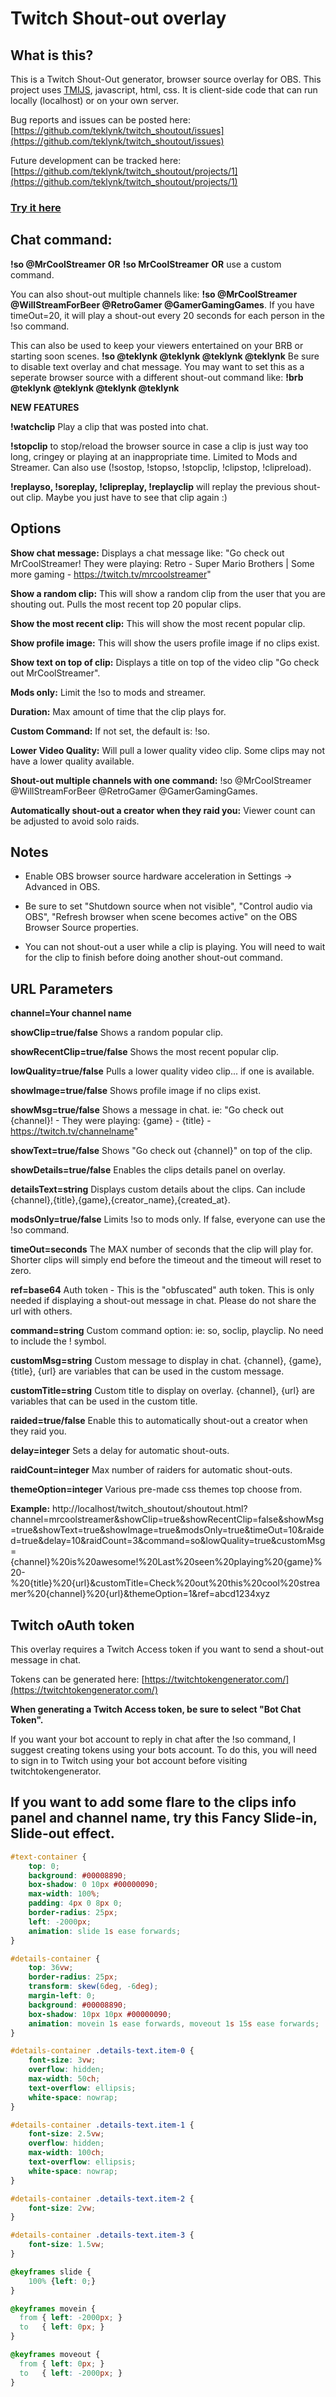 # Twitch Shout-out overlay

## What is this?

This is a Twitch Shout-Out generator, browser source overlay for OBS. This project uses [TMIJS](https://tmijs.com/), javascript, html, css. It is client-side code that can run locally (localhost) or on your own server. 

Bug reports and issues can be posted here: [https://github.com/teklynk/twitch_shoutout/issues](https://github.com/teklynk/twitch_shoutout/issues) 

Future development can be tracked here: [https://github.com/teklynk/twitch_shoutout/projects/1](https://github.com/teklynk/twitch_shoutout/projects/1) 

### [Try it here](https://twitch-shoutout.pages.dev/)

## Chat command:

**!so @MrCoolStreamer** **OR** **!so MrCoolStreamer** **OR** use a custom command.

You can also shout-out multiple channels like: **!so @MrCoolStreamer @WillStreamForBeer @RetroGamer @GamerGamingGames**.
If you have timeOut=20, it will play a shout-out every 20 seconds for each person in the !so command.

This can also be used to keep your viewers entertained on your BRB or starting soon scenes. **!so @teklynk @teklynk @teklynk @teklynk** Be sure to disable text overlay and chat message. You may want to set this as a seperate browser source with a different shout-out command like: **!brb @teklynk @teklynk @teklynk @teklynk**

**NEW FEATURES**

**!watchclip** Play a clip that was posted into chat.

**!stopclip** to stop/reload the browser source in case a clip is just way too long, cringey or playing at an inappropriate time. Limited to Mods and Streamer. Can also use (!sostop, !stopso, !stopclip, !clipstop, !clipreload).

**!replayso, !soreplay, !clipreplay, !replayclip** will replay the previous shout-out clip. Maybe you just have to see that clip again :)

## Options

**Show chat message:** Displays a chat message like: "Go check out MrCoolStreamer! They were playing: Retro - Super
Mario Brothers | Some more gaming - https://twitch.tv/mrcoolstreamer"

**Show a random clip:** This will show a random clip from the user that you are shouting out. Pulls the most recent top
20 popular clips.

**Show the most recent clip:** This will show the most recent popular clip.

**Show profile image:** This will show the users profile image if no clips exist.

**Show text on top of clip:** Displays a title on top of the video clip "Go check out MrCoolStreamer".

**Mods only:** Limit the !so to mods and streamer.

**Duration:** Max amount of time that the clip plays for.

**Custom Command:** If not set, the default is: !so.

**Lower Video Quality:** Will pull a lower quality video clip. Some clips may not have a lower quality available.

**Shout-out multiple channels with one command:** !so @MrCoolStreamer @WillStreamForBeer @RetroGamer @GamerGamingGames.

**Automatically shout-out a creator when they raid you:** Viewer count can be adjusted to avoid solo raids.

## Notes

* Enable OBS browser source hardware acceleration in Settings -> Advanced in OBS.

* Be sure to set "Shutdown source when not visible", "Control audio via OBS", "Refresh browser when scene becomes active" on the OBS Browser Source properties.

* You can not shout-out a user while a clip is playing. You will need to wait for the clip to finish before doing another shout-out command.

## URL Parameters

**channel=Your channel name** 

**showClip=true/false**  Shows a random popular clip.

**showRecentClip=true/false**  Shows the most recent popular clip.

**lowQuality=true/false** Pulls a lower quality video clip... if one is available.

**showImage=true/false**  Shows profile image if no clips exist.

**showMsg=true/false**  Shows a message in chat. ie: "Go check out {channel}! - They were playing: {game} - {title} - https://twitch.tv/channelname"

**showText=true/false**  Shows "Go check out {channel}" on top of the clip.

**showDetails=true/false**  Enables the clips details panel on overlay.

**detailsText=string**  Displays custom details about the clips. Can include {channel},{title},{game},{creator_name},{created_at}.

**modsOnly=true/false**  Limits !so to mods only. If false, everyone can use the !so command.

**timeOut=seconds**  The MAX number of seconds that the clip will play for. Shorter clips will simply end before the timeout and the timeout will reset to zero.

**ref=base64**  Auth token - This is the "obfuscated" auth token. This is only needed if displaying a shout-out message in chat. Please do not share the url with others.

**command=string**  Custom command option: ie: so, soclip, playclip. No need to include the ! symbol.

**customMsg=string** Custom message to display in chat. {channel}, {game}, {title}, {url} are variables that can be used in the custom message.

**customTitle=string** Custom title to display on overlay. {channel}, {url} are variables that can be used in the custom title.

**raided=true/false** Enable this to automatically shout-out a creator when they raid you.

**delay=integer** Sets a delay for automatic shout-outs.

**raidCount=integer** Max number of raiders for automatic shout-outs.

**themeOption=integer** Various pre-made css themes top choose from.

**Example:** http://localhost/twitch_shoutout/shoutout.html?channel=mrcoolstreamer&showClip=true&showRecentClip=false&showMsg=true&showText=true&showImage=true&modsOnly=true&timeOut=10&raided=true&delay=10&raidCount=3&command=so&lowQuality=true&customMsg={channel}%20is%20awesome!%20Last%20seen%20playing%20{game}%20-%20{title}%20{url}&customTitle=Check%20out%20this%20cool%20streamer%20{channel}%20{url}&themeOption=1&ref=abcd1234xyz

## Twitch oAuth token

This overlay requires a Twitch Access token if you want to send a shout-out message in chat.

Tokens can be generated here: [https://twitchtokengenerator.com/](https://twitchtokengenerator.com/)

**When generating a Twitch Access token, be sure to select "Bot Chat Token".**

If you want your bot account to reply in chat after the !so command, I suggest creating tokens using your bots account.
To do this, you will need to sign in to Twitch using your bot account before visiting twitchtokengenerator.


## If you want to add some flare to the clips info panel and channel name, try this Fancy Slide-in, Slide-out effect.

```css
#text-container {
    top: 0;
    background: #00008890;
    box-shadow: 0 10px #00000090;
    max-width: 100%;
    padding: 4px 0 8px 0;
    border-radius: 25px;
    left: -2000px;
    animation: slide 1s ease forwards;
}

#details-container {
    top: 36vw;
    border-radius: 25px;
    transform: skew(6deg, -6deg);
    margin-left: 0;
    background: #00008890;
    box-shadow: 10px 10px #00000090;
    animation: movein 1s ease forwards, moveout 1s 15s ease forwards;
}

#details-container .details-text.item-0 {
    font-size: 3vw;
    overflow: hidden;
    max-width: 50ch;
    text-overflow: ellipsis;
    white-space: nowrap;
}

#details-container .details-text.item-1 {
    font-size: 2.5vw;
    overflow: hidden;
    max-width: 100ch;
    text-overflow: ellipsis;
    white-space: nowrap;
}

#details-container .details-text.item-2 {
    font-size: 2vw;
}

#details-container .details-text.item-3 {
    font-size: 1.5vw;
}

@keyframes slide {
    100% {left: 0;}
}

@keyframes movein {
  from { left: -2000px; }
  to   { left: 0px; }
}

@keyframes moveout {
  from { left: 0px; }
  to   { left: -2000px; }
}
```